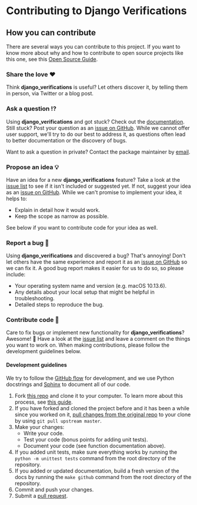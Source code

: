 # Contributing to Django Verifications

<!-- This CONTRIBUTING.md is adapted from https://gist.github.com/peterdesmet/e90a1b0dc17af6c12daf6e8b2f044e7c -->

[repo]: https://github.com/pewresearch/django_verifications
[issues]: https://github.com/pewresearch/django_verifications/issues
[new_issue]: https://github.com/pewresearch/django_verifications/issues/new
[email]: info@pewresearch.org

## How you can contribute

There are several ways you can contribute to this project. If you want to know more about why and how to contribute to open source projects like this one, see this [Open Source Guide](https://opensource.guide/how-to-contribute/).

### Share the love ❤️

Think **django_verifications** is useful? Let others discover it, by telling them in person, via Twitter or a blog post.

### Ask a question ⁉️

Using **django_verifications** and got stuck? Check out the [documentation](https://pewresearch.github.io/django_verifications/). 
Still stuck? Post your question as an [issue on GitHub][new_issue]. While we cannot offer user support, we'll try to do our best to address it, as questions often lead to better documentation or the discovery of bugs.

Want to ask a question in private? Contact the package maintainer by [email][email].

### Propose an idea 💡

Have an idea for a new **django_verifications** feature? Take a look at the [issue list][issues] to see if it isn't included or suggested yet. If not, suggest your idea as an [issue on GitHub][new_issue]. While we can't promise to implement your idea, it helps to:

* Explain in detail how it would work.
* Keep the scope as narrow as possible.

See below if you want to contribute code for your idea as well.

### Report a bug 🐛

Using **django_verifications** and discovered a bug? That's annoying! Don't let others have the same experience and report it as an [issue on GitHub][new_issue] so we can fix it. A good bug report makes it easier for us to do so, so please include:

* Your operating system name and version (e.g. macOS 10.13.6).
* Any details about your local setup that might be helpful in troubleshooting.
* Detailed steps to reproduce the bug.

### Contribute code 📝

Care to fix bugs or implement new functionality for **django_verifications**? Awesome! 👏 Have a look at the [issue list][issues] and leave a comment on the things you want to work on. When making contributions, please follow the development guidelines below.

#### Development guidelines

We try to follow the [GitHub flow](https://guides.github.com/introduction/flow/) for development, and we use Python docstrings and [Sphinx](https://www.sphinx-doc.org/en/master/) to document all of our code. 

1. Fork [this repo][repo] and clone it to your computer. To learn more about this process, see [this guide](https://guides.github.com/activities/forking/).
2. If you have forked and cloned the project before and it has been a while since you worked on it, [pull changes from the original repo](https://help.github.com/articles/merging-an-upstream-repository-into-your-fork/) to your clone by using `git pull upstream master`.
3. Make your changes:
    * Write your code.
    * Test your code (bonus points for adding unit tests).
    * Document your code (see function documentation above).
4. If you added unit tests, make sure everything works by running the `python -m unittest tests` command from the root directory of the repository. 
5. If you added or updated documentation, build a fresh version of the docs by running the `make github` command from the root directory of the repository.
6. Commit and push your changes.
7. Submit a [pull request](https://guides.github.com/activities/forking/#making-a-pull-request).